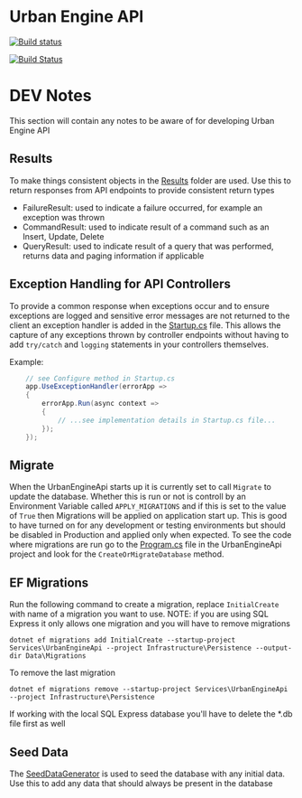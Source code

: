 # Urban Engine API

[![Build status](https://ci.appveyor.com/api/projects/status/ty0n75wl6n75yq7l/branch/master?svg=true)](https://ci.appveyor.com/project/tylerbhughes/urban-engine-api/branch/master)

[![Build Status](https://dev.azure.com/urbanengine/Urban%20Engine/_apis/build/status/urban-engine-api?branchName=master)](https://dev.azure.com/urbanengine/Urban%20Engine/_build/latest?definitionId=2&branchName=master)

# DEV Notes

This section will contain any notes to be aware of for developing Urban Engine API

## Results

To make things consistent objects in the [Results](Core/Common/Results) folder are used. Use this to return responses from API endpoints to provide consistent return types

* FailureResult: used to indicate a failure occurred, for example an exception was thrown
* CommandResult: used to indicate result of a command such as an Insert, Update, Delete
* QueryResult: used to indicate result of a query that was performed, returns data and paging information if applicable

## Exception Handling for API Controllers

To provide a common response when exceptions occur and to ensure exceptions are logged and sensitive error messages are not returned to the client
an exception handler is added in the [Startup.cs](Services/UrbanEngineApi/Startup.cs) file. This allows the capture of any exceptions
thrown by controller endpoints without having to add `try/catch` and `logging` statements in your controllers themselves.

Example:

```csharp
	// see Configure method in Startup.cs
    app.UseExceptionHandler(errorApp =>
    {
        errorApp.Run(async context =>
        {
			// ...see implementation details in Startup.cs file...
        });
    });
```

## Migrate

When the UrbanEngineApi starts up it is currently set to call `Migrate` to update the database. Whether this is run or not is controll by an Environment Variable
called `APPLY_MIGRATIONS` and if this is set to the value of `True` then Migrations will be applied on application start up. This is good to have turned on for any 
development or testing environments but should be disabled in Production and applied only when expected. To see the code where migrations are run go to 
the [Program.cs](Services/UrbanEngineApi/Program.cs) file in the UrbanEngineApi project and look for the `CreateOrMigrateDatabase` method.

## EF Migrations

Run the following command to create a migration, replace `InitialCreate` with name of a migration you want to use. 
NOTE: if you are using SQL Express it only allows one migration and you will have to remove migrations

```console
dotnet ef migrations add InitialCreate --startup-project Services\UrbanEngineApi --project Infrastructure\Persistence --output-dir Data\Migrations
```

To remove the last migration

```console
dotnet ef migrations remove --startup-project Services\UrbanEngineApi --project Infrastructure\Persistence
```

If working with the local SQL Express database you'll have to delete the *.db file first as well

## Seed Data

The [SeedDataGenerator](Infrastructre/Persistence/Data/SeedDataGenerator.cs) is used to seed the database
with any initial data. Use this to add any data that should always be present in the database